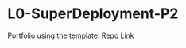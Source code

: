 # L0-SuperDeployment-P2

Portfolio using the template: [Repo Link](https://github.com/codewithsadee/vcard-personal-portfolio)